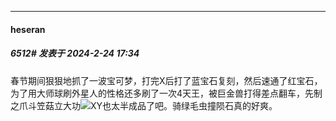 ﻿
*****

####  heseran  
##### 6512#       发表于 2024-2-24 17:34

春节期间狠狠地抓了一波宝可梦，打完X后打了蓝宝石复刻，然后速通了红宝石，为了用大师球刷外星人的性格还多刷了一次4天王，被巨金兽打得差点翻车，先制之爪斗笠菇立大功<img src="https://static.saraba1st.com/image/smiley/face2017/067.png" referrerpolicy="no-referrer">XY也太半成品了吧。骑绿毛虫撞陨石真的好爽。

